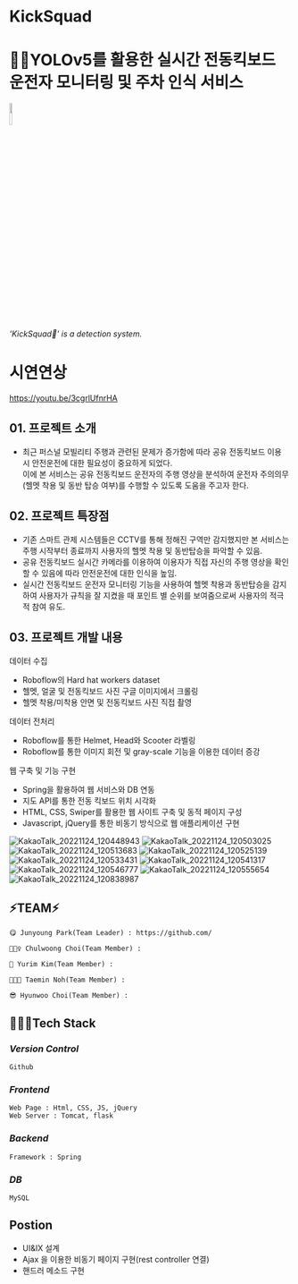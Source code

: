# KickSquad

# 🚴🏻‍YOLOv5를 활용한 실시간 전동킥보드 운전자 모니터링 및 주차 인식 서비스

<img src = "https://user-images.githubusercontent.com/105634994/186194963-ce5b364a-406b-4519-8ccb-fc4dabbd55fd.png" width="10%" height="10%">

*'KickSquad🚴' is a  detection system.*



# 시연연상

https://youtu.be/3cgrlUfnrHA



 ## 01. 프로젝트 소개
 - 최근 퍼스널 모빌리티 주행과 관련된 문제가 증가함에 따라 공유 전동킥보드 이용 시 안전운전에 대한 필요성이 중요하게 되었다. <br> 이에 본 서비스는 공유 전동킥보드 운전자의 주행 영상을 분석하여 운전자 주의의무(헬멧 착용 및 동반 탑승 여부)를 수행할 수 있도록 도움을 주고자 한다.


## 02. 프로젝트 특장점
- 기존 스마트 관제 시스템들은 CCTV를 통해 정해진 구역만 감지했지만 본 서비스는 주행 시작부터 종료까지 사용자의 헬멧 착용 및 동반탑승을 파악할 수 있음.
 - 공유 전동킥보드 실시간 카메라를 이용하여 이용자가 직접 자신의 주행 영상을 확인할 수 있음에 따라 안전운전에 대한 인식을 높임.
 - 실시간 전동킥보드 운전자 모니터링 기능을 사용하여 헬멧 착용과 동반탑승을 감지하여 사용자가 규칙을 잘 지켰을 때 포인트 별 순위를 보여줌으로써 사용자의 적극적 참여 유도.
 
## 03. 프로젝트 개발 내용
데이터 수집
 - Roboflow의 Hard hat workers dataset
 - 헬멧, 얼굴 및 전동킥보드 사진 구글 이미지에서 크롤링
 - 헬멧 착용/미착용 안면 및 전동킥보드 사진 직접 촬영
 
데이터 전처리
 - Roboflow를 통한 Helmet, Head와 Scooter 라벨링
 - Roboflow를 통한 이미지 회전 및 gray-scale 기능을 이용한 데이터 증강

웹 구축 및 기능 구현
 - Spring을 활용하여 웹 서비스와 DB 연동
 - 지도 API를 통한 전동 킥보드 위치 시각화
 - HTML, CSS, Swiper를 활용한 웹 사이트 구축 및 동적 페이지 구성
 - Javascript, jQuery를 통한 비동기 방식으로 웹 애플리케이션 구현
 
 ![KakaoTalk_20221124_120448943](https://user-images.githubusercontent.com/105634994/203686098-9f67a117-ff05-4715-9271-f2a67666c1d8.png)
 ![KakaoTalk_20221124_120503025](https://user-images.githubusercontent.com/105634994/203686209-42b05542-e942-48d5-b78a-c105519580d3.png)
 ![KakaoTalk_20221124_120513683](https://user-images.githubusercontent.com/105634994/203686239-5edcf5a1-35d6-4ec3-a075-82b3ec0ede7c.png)
 ![KakaoTalk_20221124_120525139](https://user-images.githubusercontent.com/105634994/203686255-fe32497d-6264-4a27-9604-4febc480c5f5.png)
 ![KakaoTalk_20221124_120533431](https://user-images.githubusercontent.com/105634994/203686330-5ce84fb5-048e-4be3-8cb5-00faedacbe49.png)
 ![KakaoTalk_20221124_120541317](https://user-images.githubusercontent.com/105634994/203686345-bfa294c9-09ea-47ab-9957-6532a554743b.png)
 ![KakaoTalk_20221124_120546777](https://user-images.githubusercontent.com/105634994/203686364-f2fba37a-2bb7-4e37-a452-d1855edf8d4f.png)
 ![KakaoTalk_20221124_120555654](https://user-images.githubusercontent.com/105634994/203686391-d2b2be7e-84bb-47ad-81ea-e0e046a224ae.png)
 ![KakaoTalk_20221124_120838987](https://user-images.githubusercontent.com/105634994/203686407-dc9d8019-38b7-4a2a-978d-08758d27549c.png)


 
 
 ## ⚡TEAM⚡
   
    😋 Junyoung Park(Team Leader) : https://github.com/
    
    🕵🏼‍♀️ Chulwoong Choi(Team Member) : 
    
    🙈 Yurim Kim(Team Member) : 
  
    👩🏻‍🚀 Taemin Noh(Team Member) : 
    
    😎 Hyunwoo Choi(Team Member) : 
    
    
    


## 🏊🏼‍♂️Tech Stack
### *Version Control*
    Github

### *Frontend*
    Web Page : Html, CSS, JS, jQuery
    Web Server : Tomcat, flask

### *Backend*
    Framework : Spring

### *DB*
    MySQL
 

## Postion

- UI&IX 설계
- Ajax 을 이용한 비동기 페이지 구현(rest controller 연결)
- 핸드러 메소드 구현

